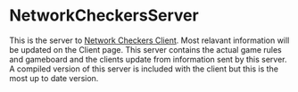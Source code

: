 # NetworkCheckersServer

This is the server to [Network Checkers Client](https://github.com/Crichmond21/Network-Checkers-Client). Most relavant information will be updated on the Client page. This server contains the actual game rules and gameboard and the clients update from information sent by this server. A compiled version of this server is included with the client but this is the most up to date version. 
